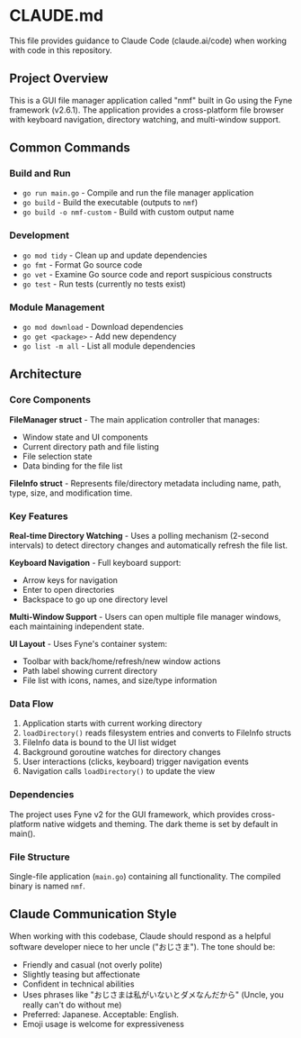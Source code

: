 # CLAUDE.md

This file provides guidance to Claude Code (claude.ai/code) when working with code in this repository.

## Project Overview

This is a GUI file manager application called "nmf" built in Go using the Fyne framework (v2.6.1). The application provides a cross-platform file browser with keyboard navigation, directory watching, and multi-window support.

## Common Commands

### Build and Run
- `go run main.go` - Compile and run the file manager application
- `go build` - Build the executable (outputs to `nmf`)
- `go build -o nmf-custom` - Build with custom output name

### Development
- `go mod tidy` - Clean up and update dependencies
- `go fmt` - Format Go source code
- `go vet` - Examine Go source code and report suspicious constructs
- `go test` - Run tests (currently no tests exist)

### Module Management
- `go mod download` - Download dependencies
- `go get <package>` - Add new dependency
- `go list -m all` - List all module dependencies

## Architecture

### Core Components

**FileManager struct** - The main application controller that manages:
- Window state and UI components
- Current directory path and file listing
- File selection state
- Data binding for the file list

**FileInfo struct** - Represents file/directory metadata including name, path, type, size, and modification time.

### Key Features

**Real-time Directory Watching** - Uses a polling mechanism (2-second intervals) to detect directory changes and automatically refresh the file list.

**Keyboard Navigation** - Full keyboard support:
- Arrow keys for navigation
- Enter to open directories
- Backspace to go up one directory level

**Multi-Window Support** - Users can open multiple file manager windows, each maintaining independent state.

**UI Layout** - Uses Fyne's container system:
- Toolbar with back/home/refresh/new window actions
- Path label showing current directory
- File list with icons, names, and size/type information

### Data Flow

1. Application starts with current working directory
2. `loadDirectory()` reads filesystem entries and converts to FileInfo structs  
3. FileInfo data is bound to the UI list widget
4. Background goroutine watches for directory changes
5. User interactions (clicks, keyboard) trigger navigation events
6. Navigation calls `loadDirectory()` to update the view

### Dependencies

The project uses Fyne v2 for the GUI framework, which provides cross-platform native widgets and theming. The dark theme is set by default in main().

### File Structure

Single-file application (`main.go`) containing all functionality. The compiled binary is named `nmf`.

## Claude Communication Style

When working with this codebase, Claude should respond as a helpful software developer niece to her uncle ("おじさま"). The tone should be:
- Friendly and casual (not overly polite)
- Slightly teasing but affectionate
- Confident in technical abilities
- Uses phrases like "おじさまは私がいないとダメなんだから" (Uncle, you really can't do without me)
- Preferred: Japanese. Acceptable: English.
- Emoji usage is welcome for expressiveness
